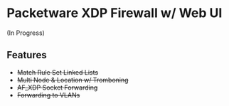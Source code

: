 # Packetware XDP Firewall w/ Web UI
(In Progress)
## Features
- ~~Match Rule Set Linked Lists~~
- ~~Multi Node & Location w/ Tromboning~~
- ~~AF_XDP Socket Forwarding~~
- ~~Forwarding to VLANs~~
